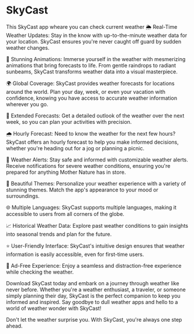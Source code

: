 # SkyCast
This SkyCast app wheare you can check current weather
🌦️ Real-Time Weather Updates: Stay in the know with up-to-the-minute weather data for your location. SkyCast ensures you're never caught off guard by sudden weather changes.

🌈 Stunning Animations: Immerse yourself in the weather with mesmerizing animations that bring forecasts to life. From gentle raindrops to radiant sunbeams, SkyCast transforms weather data into a visual masterpiece.

🌍 Global Coverage: SkyCast provides weather forecasts for locations around the world. Plan your day, week, or even your vacation with confidence, knowing you have access to accurate weather information wherever you go.

📅 Extended Forecasts: Get a detailed outlook of the weather over the next week, so you can plan your activities with precision.

🌧️ Hourly Forecast: Need to know the weather for the next few hours? SkyCast offers an hourly forecast to help you make informed decisions, whether you're heading out for a jog or planning a picnic.

🔔 Weather Alerts: Stay safe and informed with customizable weather alerts. Receive notifications for severe weather conditions, ensuring you're prepared for anything Mother Nature has in store.

🌆 Beautiful Themes: Personalize your weather experience with a variety of stunning themes. Match the app's appearance to your mood or surroundings.

🌐 Multiple Languages: SkyCast supports multiple languages, making it accessible to users from all corners of the globe.

📈 Historical Weather Data: Explore past weather conditions to gain insights into seasonal trends and plan for the future.

⭐ User-Friendly Interface: SkyCast's intuitive design ensures that weather information is easily accessible, even for first-time users.

🌟 Ad-Free Experience: Enjoy a seamless and distraction-free experience while checking the weather.

Download SkyCast today and embark on a journey through weather like never before. Whether you're a weather enthusiast, a traveler, or someone simply planning their day, SkyCast is the perfect companion to keep you informed and inspired. Say goodbye to dull weather apps and hello to a world of weather wonder with SkyCast!

Don't let the weather surprise you. With SkyCast, you're always one step ahead.
